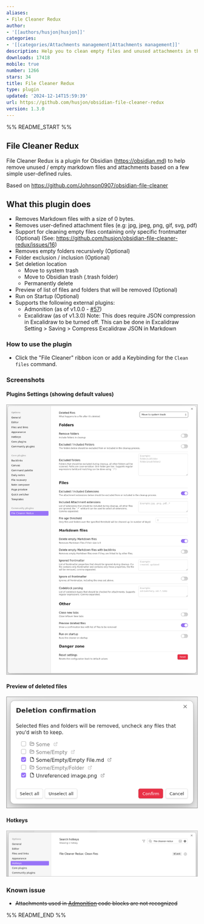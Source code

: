 ```yaml
---
aliases:
- File Cleaner Redux
author:
- '[[authors/husjon|husjon]]'
categories:
- '[[categories/Attachments management|Attachments management]]'
description: Help you to clean empty files and unused attachments in the vault.
downloads: 17418
mobile: true
number: 1266
stars: 34
title: File Cleaner Redux
type: plugin
updated: '2024-12-14T15:59:39'
url: https://github.com/husjon/obsidian-file-cleaner-redux
version: 1.3.0
---
```


%% README_START %%

## File Cleaner Redux

File Cleaner Redux is a plugin for Obsidian (https://obsidian.md) to help remove unused / empty markdown files and attachments based on a few simple user-defined rules.

Based on https://github.com/Johnson0907/obsidian-file-cleaner

## What this plugin does

- Removes Markdown files with a size of 0 bytes.
- Removes user-defined attachment files (e.g: jpg, jpeg, png, gif, svg, pdf)
- Support for cleaning empty files containing only specific frontmatter (Optional) (See: https://github.com/husjon/obsidian-file-cleaner-redux/issues/16)
- Removes empty folders recursively (Optional)
- Folder exclusion / inclusion (Optional)
- Set deletion location
  - Move to system trash
  - Move to Obsidian trash (.trash folder)
  - Permanently delete
- Preview of list of files and folders that will be removed (Optional)
- Run on Startup (Optional)
- Supports the following external plugins:
  - Admonition (as of v1.0.0 - [#57](https://github.com/husjon/obsidian-file-cleaner-redux/pull/57))
  - Excalidraw (as of v1.3.0)
    Note: This does require JSON compression in Excalidraw to be turned off.
    This can be done in Excalidraw Setting > Saving > Compress Excalidraw JSON in Markdown

### How to use the plugin

- Click the "File Cleaner" ribbon icon or add a Keybinding for the `Clean files` command.

### Screenshots

#### Plugins Settings (showing default values)

![Options](https://raw.githubusercontent.com/husjon/obsidian-file-cleaner-redux/HEAD/images/Options.png)

#### Preview of deleted files

![Preview deleted files confirmation](https://raw.githubusercontent.com/husjon/obsidian-file-cleaner-redux/HEAD/images/PreviewDeletedFiles.png)

#### Hotkeys

![Hotkeys](https://raw.githubusercontent.com/husjon/obsidian-file-cleaner-redux/HEAD/images/Hotkeys.png)

### Known issue

- ~~Attachments used in [Admonition](https://github.com/valentine195/obsidian-admonition) code blocks are not recognized~~


%% README_END %%